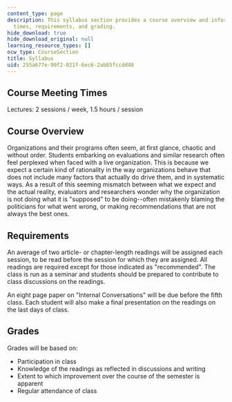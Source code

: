 ```yaml
---
content_type: page
description: This syllabus section provides a course overview and information on meeting
  times, requirements, and grading.
hide_download: true
hide_download_original: null
learning_resource_types: []
ocw_type: CourseSection
title: Syllabus
uid: 255a677e-90f2-021f-6ec6-2ab85fccdd48
---
```


Course Meeting Times
--------------------

Lectures: 2 sessions / week, 1.5 hours / session

Course Overview
---------------

Organizations and their programs often seem, at first glance, chaotic and without order. Students embarking on evaluations and similar research often feel perplexed when faced with a live organization. This is because we expect a certain kind of rationality in the way organizations behave that does not include many factors that actually do drive them, and in systematic ways. As a result of this seeming mismatch between what we expect and the actual reality, evaluators and researchers wonder why the organization is not doing what it is "supposed" to be doing--often mistakenly blaming the politicians for what went wrong, or making recommendations that are not always the best ones.

Requirements
------------

An average of two article- or chapter-length readings will be assigned each session, to be read before the session for which they are assigned. All readings are required except for those indicated as "recommended". The class is run as a seminar and students should be prepared to contribute to class discussions on the readings.

An eight page paper on "Internal Conversations" will be due before the fifth class. Each student will also make a final presentation on the readings on the last days of class.

Grades
------

Grades will be based on:

*   Participation in class
*   Knowledge of the readings as reflected in discussions and writing
*   Extent to which improvement over the course of the semester is apparent
*   Regular attendance of class